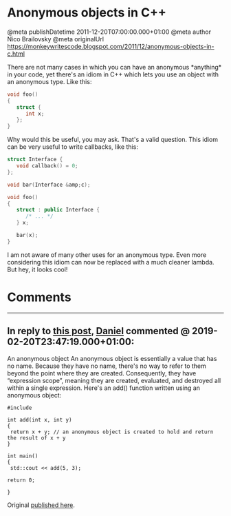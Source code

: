 # Anonymous objects in C++

@meta publishDatetime 2011-12-20T07:00:00.000+01:00
@meta author Nico Brailovsky
@meta originalUrl https://monkeywritescode.blogspot.com/2011/12/anonymous-objects-in-c.html

There are not many cases in which you can have an anonymous \*anything\* in your code, yet there's an idiom in C++ which lets you use an object with an anonymous type. Like this:

```c++
void foo()
{
   struct {
      int x;
   };
}
```

Why would this be useful, you may ask. That's a valid question. This idiom can be very useful to write callbacks, like this:

```c++
struct Interface {
   void callback() = 0;
};

void bar(Interface &amp;c);

void foo()
{
   struct : public Interface {
      /* ... */
   } x;

   bar(x);
}
```

I am not aware of many other uses for an anonymous type. Even more considering this idiom can now be replaced with a much cleaner lambda. But hey, it looks cool!


# Comments

---
## In reply to [this post](), [Daniel]() commented @ 2019-02-20T23:47:19.000+01:00:

An anonymous object
An anonymous object is essentially a value that has no name.
Because they have no name, there's no way to refer to them beyond the point where they are created. Consequently, they have “expression scope”, meaning they are created, evaluated, and destroyed all within a single expression.
Here's an add() function written using an anonymous object:

```
#include

int add(int x, int y)
{
 return x + y; // an anonymous object is created to hold and return the result of x + y
}

int main()
{
 std::cout << add(5, 3);

return 0;

}
```

Original [published here](/md_blog/2011/1220_AnonymousobjectsinC.md).

